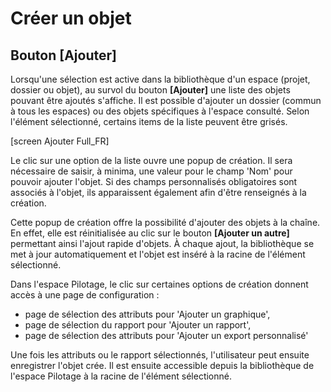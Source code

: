 # Créer un objet

## Bouton [Ajouter]  

Lorsqu'une sélection est active dans la bibliothèque d'un espace (projet, dossier ou objet), au survol du bouton **[Ajouter]** une liste des objets pouvant être ajoutés s'affiche. Il est possible d'ajouter un dossier (commun à tous les espaces) ou des objets spécifiques à l'espace consulté. Selon l'élément sélectionné, certains items de la liste peuvent être grisés.

[screen Ajouter Full_FR]

Le clic sur une option de la liste ouvre une popup de création. Il sera nécessaire de saisir, à minima, une valeur pour le champ 'Nom' pour pouvoir ajouter l'objet. Si des champs personnalisés obligatoires sont associés à l'objet, ils apparaissent également afin d'être renseignés à la création.

Cette popup de création offre la possibilité d'ajouter des objets à la chaîne. En effet, elle est réinitialisée au clic sur le bouton **[Ajouter un autre]** permettant ainsi l'ajout rapide d'objets.
À chaque ajout, la bibliothèque se met à jour automatiquement et l'objet est inséré à la racine de l'élément sélectionné.

Dans l'espace Pilotage, le clic sur certaines options de création donnent accès à une page de configuration :

- page de sélection des attributs pour 'Ajouter un graphique',
- page de sélection du rapport pour 'Ajouter un rapport',
- page de sélection des attributs pour 'Ajouter un export personnalisé'

Une fois les attributs ou le rapport sélectionnés, l'utilisateur peut ensuite enregistrer l'objet crée. Il est ensuite accessible depuis la bibliothèque de l'espace Pilotage à la racine de l'élément sélectionné.

<!--stackedit_data:
eyJoaXN0b3J5IjpbMTEwOTk2NTM1OSwtMTM2NzYxMzcyMF19
-->